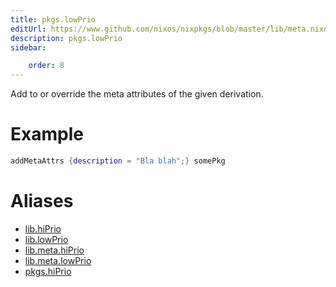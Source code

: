 ```yaml
---
title: pkgs.lowPrio
editUrl: https://www.github.com/nixos/nixpkgs/blob/master/lib/meta.nix#L21C28
description: pkgs.lowPrio
sidebar:

    order: 8
---
```


Add to or override the meta attributes of the given
derivation.

# Example

```nix
addMetaAttrs {description = "Bla blah";} somePkg
```


# Aliases

- [lib.hiPrio](./reference/lib/lib-hiPrio)
- [lib.lowPrio](./reference/lib/lib-lowPrio)
- [lib.meta.hiPrio](./reference/lib/meta/lib-meta-hiPrio)
- [lib.meta.lowPrio](./reference/lib/meta/lib-meta-lowPrio)
- [pkgs.hiPrio](./reference/pkgs/pkgs-hiPrio)


